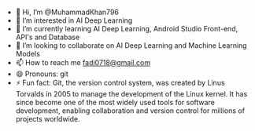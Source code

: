 - 👋 Hi, I’m @MuhammadKhan796
- 👀 I’m interested in AI Deep Learning
- 🌱 I’m currently learning AI Deep Learning, Android Studio Front-end, API's and Database
- 💞️ I’m looking to collaborate on AI Deep Learning and Machine Learning Models
- 📫 How to reach me fadi0718@gmail.com
- 😄 Pronouns: git
- ⚡ Fun fact: Git, the version control system, was created by Linus Torvalds in 2005 to manage the development of the Linux kernel. It has since become one of the most widely used tools for software development, enabling collaboration and version control for millions of projects worldwide.

<!---
MuhammadKhan796/MuhammadKhan796 is a ✨ special ✨ repository because its `README.md` (this file) appears on your GitHub profile.
You can click the Preview link to take a look at your changes.
--->
